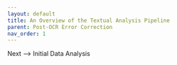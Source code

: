 ```yaml
---
layout: default
title: An Overview of the Textual Analysis Pipeline
parent: Post-OCR Error Correction
nav_order: 1
---
```


Next --> Initial Data Analysis
